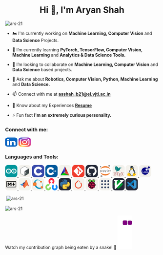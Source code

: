 <h1 align="center">Hi 👋, I'm Aryan Shah</h1>  
 
  
<p align="left"> <img src="https://komarev.com/ghpvc/?username=ars-21&label=Profile%20views&color=0e75b6&style=flat" alt="ars-21" /> </p>  
  
- 🏍️ I'm currently working on **Machine Learning, Computer Vision** and **Data Science** Projects.

- 🌱 I’m currently learning **PyTorch, TensorFlow, Computer Vision, Machine Learning** and **Analytics & Data Science Tools.**  
  
- 👯 I’m looking to collaborate on **Machine Learning, Computer Vision** and **Data Science** based projects.
  
- 💬 Ask me about **Robotics, Computer Vision, Python, Machine Learning** and **Data Science.**  
  
- 📫 Connect with me at **[asshah_b21@el.vjti.ac.in](mailto:asshah_b21@el.vjti.ac.in)**  
  
- 📄 Know about my Experiences **[Resume](https://drive.google.com/file/d/1hN7YyP1PpSfCCSVqoGTMKClCaIpnyNRl/view?usp=sharing)**  
  
- ⚡ Fun fact **I'm an extremely curious personality.**  
  
<h3 align="left">Connect with me:</h3>  
<p align="left">  
<a href="https://www.linkedin.com/in/aryan-shah-ba33b7238/" target="aryan-linkedin"><img align="center" src=assets/LinkedIn.svg alt="aryan shah" height="30" width="40" /></a>  
<a href="https://www.instagram.com/aryan.shah.0721/" target="aryan-instagram"><img align="center" src=assets/Instagram.svg alt="aryan.shah.0721" height="30" width="40" /></a>  
</p>  
  
<h3 align="left">Languages and Tools:</h3>  
<p align="left"> <a href="https://www.arduino.cc/" target="_blank" rel="noreferrer"> <img src=assets/Arduino.svg alt="arduino" width="40" height="40"/> 
</a> <a href="https://www.gnu.org/software/bash/" target="_blank" rel="noreferrer"> <img src=assets/Bash-Light.svg alt="bash" width="40" height="40"/> 
</a> <a href="https://www.geeksforgeeks.org/c-programming-language/" target="_blank" rel="noreferrer"> <img src=assets/C.svg alt="c" width="40" height="40"/> 
</a> <a href="https://www.geeksforgeeks.org/c-plus-plus/" target="_blank" rel="noreferrer"> <img src=assets/CPP.svg alt="cplusplus" width="40" height="40"/> 
</a> <a href="https://cmake.org/" target="_blank" rel="noreferrer"> <img src=assets/CMake-Light.svg alt="CMake" width="40" height="40"/> 
</a> <a href="https://git-scm.com/" target="_blank" rel="noreferrer"> <img src=assets/Git.svg alt="git" width="40" height="40"/> 
</a> <a href="https://github.com/ars-21" target="_blank" rel="noreferrer"> <img src=assets/Github-Dark.svg alt="github" width="40" height="40"/> 
</a> <a href="https://jupyter.org/" target="_blank" rel="noreferrer"> <img src=assets/Jupyter.png alt="Jupyter" width="40" height="40"/> 
</a> <a href="https://www.latex-project.org/" target="_blank" rel="noreferrer"> <img src=assets/LaTeX-Light.svg alt="LaTeX" width="40" height="40"/> 
</a> <a href="https://www.linux.org/" target="_blank" rel="noreferrer"> <img src=assets/Linux-Light.svg alt="linux" width="40" height="40"/> 
</a> <a href="https://www.lua.org/" target="_blank" rel="noreferrer"> <img src=assets/Lua-Light.svg alt="Lua" width="40" height="40"/> 
</a> <a href="https://www.markdownguide.org/" target="_blank" rel="noreferrer"> <img src=assets/Markdown-Light.svg alt="Markdown" width="40" height="40"/> 
</a> <a href="https://www.mathworks.com/products/matlab.html" target="_blank" rel="noreferrer"> <img src=assets/Matlab-Light.svg alt="MATLAB" width="40" height="40"/> 
</a> <a href="https://octave.org/" target="_blank" rel="noreferrer"> <img src=assets/Octave-Light.svg alt="GNU Octave" width="40" height="40"/> 
</a> <a href="https://opencv.org/" target="_blank" rel="noreferrer"> <img src=assets/OpenCV.png alt="opencv" width="40" height="40"/> 
</a> <a href="https://www.python.org" target="_blank" rel="noreferrer"> <img src=assets/Python-Dark.svg alt="python" width="40" height="40"/>  
</a> <a href="https://pytorch.org/" target="_blank" rel="noreferrer"> <img src=assets/PyTorch-Light.svg alt="PyTorch" width="40" height="40"/> 
</a> <a href="https://www.raspberrypi.org/" target="_blank" rel="noreferrer"> <img src=assets/RaspberryPi-Light.svg alt="RaspberryPi" width="40" height="40"/> 
</a> <a href="https://www.ros.org/" target="_blank" rel="noreferrer"> <img src=assets/ROS-Light.svg alt="ROS" width="40" height="40"/> 
</a> <a href="https://www.vim.org/" target="_blank" rel="noreferrer"> <img src=assets/VIM-Dark.svg alt="VIM" width="40" height="40"/> 
</a> <a href="https://code.visualstudio.com/" target="_blank" rel="noreferrer"> <img src=assets/VSCode-Dark.svg alt="VSCode" width="40" height="40"/> </a> </p>  

<!---
<p><img align="center" src="https://github-readme-stats.vercel.app/api/top-langs?username=ars-21&show_icons=true&locale=en&layout=compact" alt="ars-21" /></p>  
![Top Langs](https://github-readme-stats.vercel.app/api/top-langs/?username=ars-21\&layout=compact)
-->


<p>&nbsp;<img align="center" src="https://github-readme-stats.vercel.app/api?username=ars-21&show_icons=true&locale=en" alt="ars-21" /></p>

<p><img align="center" src="https://github-readme-streak-stats.herokuapp.com/?user=ars-21&" alt="ars-21" /></p>


Watch my contribution graph being eaten by a snake! 🐍
<picture>
  <source media="(prefers-color-scheme: dark)" srcset="https://raw.githubusercontent.com/ars-21/ars-21/output/github-contribution-grid-snake-dark.svg">
  <source media="(prefers-color-scheme: light)" srcset="https://raw.githubusercontent.com/ars-21/ars-21/output/github-contribution-grid-snake.svg">
  <img alt="github contribution grid snake animation" src="https://raw.githubusercontent.com/ars-21/ars-21/output/github-contribution-grid-snake.gif">
</picture>
